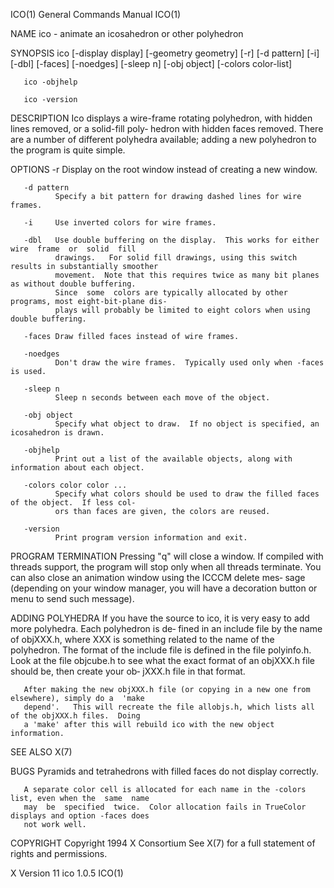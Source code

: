 ICO(1)                                  General Commands Manual                                 ICO(1)

NAME
       ico - animate an icosahedron or other polyhedron

SYNOPSIS
       ico  [-display  display] [-geometry geometry] [-r] [-d pattern] [-i] [-dbl] [-faces] [-noedges]
       [-sleep n] [-obj object] [-colors color-list]

       ico -objhelp

       ico -version

DESCRIPTION
       Ico displays a wire-frame rotating polyhedron, with hidden lines removed, or a solid-fill poly‐
       hedron  with hidden faces removed.  There are a number of different polyhedra available; adding
       a new polyhedron to the program is quite simple.

OPTIONS
       -r     Display on the root window instead of creating a new window.

       -d pattern
              Specify a bit pattern for drawing dashed lines for wire frames.

       -i     Use inverted colors for wire frames.

       -dbl   Use double buffering on the display.  This works for either wire  frame  or  solid  fill
              drawings.   For solid fill drawings, using this switch results in substantially smoother
              movement.  Note that this requires twice as many bit planes as without double buffering.
              Since  some  colors are typically allocated by other programs, most eight-bit-plane dis‐
              plays will probably be limited to eight colors when using double buffering.

       -faces Draw filled faces instead of wire frames.

       -noedges
              Don't draw the wire frames.  Typically used only when -faces is used.

       -sleep n
              Sleep n seconds between each move of the object.

       -obj object
              Specify what object to draw.  If no object is specified, an icosahedron is drawn.

       -objhelp
              Print out a list of the available objects, along with information about each object.

       -colors color color ...
              Specify what colors should be used to draw the filled faces of the object.  If less col‐
              ors than faces are given, the colors are reused.

       -version
              Print program version information and exit.

PROGRAM TERMINATION
       Pressing  "q" will close a window. If compiled with threads support, the program will stop only
       when all threads terminate. You can also close an animation window using the ICCCM delete  mes‐
       sage  (depending on your window manager, you will have a decoration button or menu to send such
       message).

ADDING POLYHEDRA
       If you have the source to ico, it is very easy to add more polyhedra.  Each polyhedron  is  de‐
       fined in an include file by the name of objXXX.h, where XXX is something related to the name of
       the polyhedron.  The format of the include file is defined in the file polyinfo.h.  Look at the
       file objcube.h to see what the exact format of an objXXX.h file should be, then create your ob‐
       jXXX.h file in that format.

       After making the new objXXX.h file (or copying in a new one from elsewhere), simply do a  'make
       depend'.   This will recreate the file allobjs.h, which lists all of the objXXX.h files.  Doing
       a 'make' after this will rebuild ico with the new object information.

SEE ALSO
       X(7)

BUGS
       Pyramids and tetrahedrons with filled faces do not display correctly.

       A separate color cell is allocated for each name in the -colors list, even when the  same  name
       may  be  specified  twice.  Color allocation fails in TrueColor displays and option -faces does
       not work well.

COPYRIGHT
       Copyright 1994 X Consortium
       See X(7) for a full statement of rights and permissions.

X Version 11                                   ico 1.0.5                                        ICO(1)
